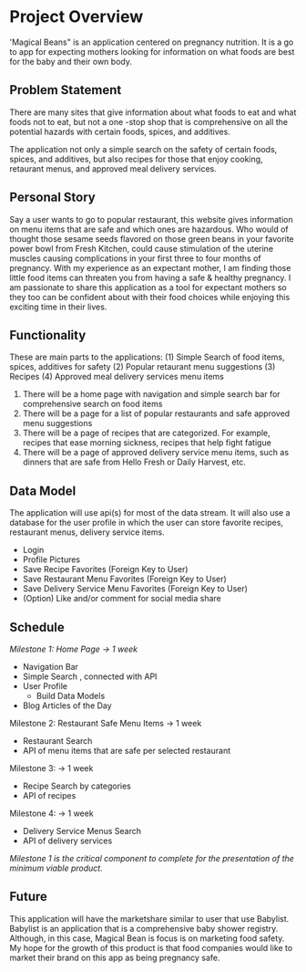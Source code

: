 # Project Overview
'Magical Beans" is an application centered on pregnancy nutrition. It is a go to app for expecting mothers looking for information on what foods are best for the baby and their own body. 


## Problem Statement
There are many sites that give information about what foods to eat and what foods not to eat, but not a one -stop shop that is comprehensive on all the potential hazards with certain foods, spices, and additives. 

The application not only a simple search on the safety of certain foods, spices, and additives, but also recipes for those that enjoy cooking, retaurant menus, and approved meal delivery services. 

## Personal Story
Say a user wants to go to popular restaurant, this website gives information on menu items that are safe and which ones are hazardous.  Who would of thought those sesame seeds flavored on those green beans in your favorite power bowl from Fresh Kitchen, could cause stimulation of the uterine muscles causing complications in your first three to four months of pregnancy. With my experience as an expectant mother, I am finding those little food items can threaten you from having a safe & healthy pregnancy. I am passionate to share this application as a tool for expectant mothers so they too can be confident about with their food choices while enjoying this exciting time in their lives. 



## Functionality
These are main parts to the applications: (1) Simple Search of food items, spices, additives for safety (2) Popular retaurant menu suggestions (3) Recipes (4) Approved meal delivery services menu items

1. There will be a home page with navigation and simple search bar for comprehensive search on food items
2. There will be a page for a list of popular restaurants and safe approved menu suggestions
3. There will be a page of recipes that are categorized. For example, recipes that ease morning sickness, recipes that help fight fatigue
4. There will be a page of approved delivery service menu items, such as dinners that are safe from Hello Fresh or Daily Harvest, etc. 

## Data Model
The application will use api(s) for most of the data stream. It will also use a database for the user profile in which the user can store favorite recipes, restaurant menus, delivery service items. 
- Login
- Profile Pictures
- Save Recipe Favorites (Foreign Key to User)
- Save Restaurant Menu Favorites (Foreign Key to User)
- Save Delivery Service Menu Favorites (Foreign Key to User)
- (Option) Like and/or comment for social media share

## Schedule

*Milestone 1: Home Page -> 1 week*
- Navigation Bar
- Simple Search , connected with API
- User Profile
    - Build Data Models
- Blog Articles of the Day

Milestone 2: Restaurant Safe Menu Items -> 1 week
- Restaurant Search
- API of menu items that are safe per selected restaurant

Milestone 3: -> 1 week
- Recipe Search by categories
- API of recipes 

Milestone 4: -> 1 week
- Delivery Service Menus Search
- API of delivery services

*Milestone 1 is the critical component to complete for the presentation of the minimum viable product.*

## Future 
 This application will have the marketshare similar to user that use Babylist. Babylist is an application that is a comprehensive baby shower registry. Although, in this case, Magical Bean is focus is on marketing food safety.  My hope for the growth of this product is that food companies would like to market their brand on this app as being pregnancy safe. 
